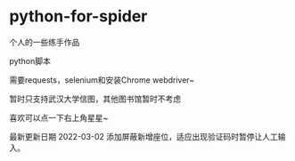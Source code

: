 # python-for-spider
个人的一些练手作品

python脚本

需要requests，selenium和安装Chrome webdriver~

暂时只支持武汉大学信图，其他图书馆暂时不考虑

喜欢可以点一下右上角星星~

最新更新日期 2022-03-02
添加屏蔽新增座位，适应出现验证码时暂停让人工输入。

